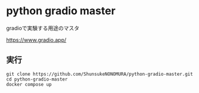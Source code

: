# python gradio master
gradioで実験する用途のマスタ  

https://www.gradio.app/

## 実行
```
git clone https://github.com/ShunsukeNONOMURA/python-gradio-master.git
cd python-gradio-master
docker compose up
```